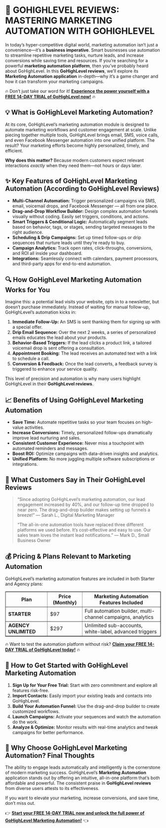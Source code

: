 <h1>🚀 <strong>GOHIGHLEVEL REVIEWS: MASTERING MARKETING AUTOMATION WITH GOHIGHLEVEL</strong></h1>
<p>In today’s hyper-competitive digital world, marketing automation isn’t just a convenience—it’s a <strong>business imperative</strong>. Smart businesses use automation to streamline repetitive marketing tasks, nurture leads, and increase conversions while saving time and resources. If you’re searching for a powerful <strong>marketing automation platform</strong>, then you’ve probably heard about GoHighLevel. In this <strong>GoHighLevel reviews</strong>, we’ll explore its <strong>Marketing Automation application</strong> in-depth—why it’s a game changer and how it can transform your marketing campaigns.</p>
<p>🔥 Don’t just take our word for it! <a href="https://www.gohighlevel.com/?fp_ref=promocode"><strong>Experience the power yourself with a FREE 14-DAY TRIAL of GoHighLevel now!</strong></a> 🔥</p>
<h2>💡 <strong>What is GoHighLevel Marketing Automation?</strong></h2>
<p>At its core, GoHighLevel’s marketing automation module is designed to automate marketing workflows and customer engagement at scale. Unlike piecing together multiple tools, GoHighLevel brings email, SMS, voice calls, and even Facebook Messenger automation into one unified platform. The result? Your marketing efforts become highly personalized, timely, and efficient.</p>
<p><strong>Why does this matter?</strong> Because modern customers expect relevant interactions <em>exactly</em> when they need them—not hours or days later.</p>
<h2>✨ <strong>Key Features of GoHighLevel Marketing Automation (According to GoHighLevel Reviews)</strong></h2>
<ul>
<li><strong>Multi-Channel Automation:</strong> Trigger personalized campaigns via SMS, email, voicemail drops, and Facebook Messenger — all from one place.</li>
<li><strong>Drag-and-Drop Workflow Builder:</strong> Design complex automation funnels visually without coding. Easily set triggers, conditions, and actions.</li>
<li><strong>Smart Triggers &amp; Conditional Logic:</strong> Automatically segment leads based on behavior, tags, or stages, sending targeted messages to the right audience.</li>
<li><strong>Scheduling &amp; Drip Campaigns:</strong> Set up timed follow-ups or drip sequences that nurture leads until they’re ready to buy.</li>
<li><strong>Campaign Analytics:</strong> Track open rates, click-throughs, conversions, and ROI all inside your dashboard.</li>
<li><strong>Integrations:</strong> Seamlessly connect with calendars, payment processors, and third-party apps for end-to-end automation.</li>
</ul>
<h2>🔍 <strong>How GoHighLevel Marketing Automation Works for You</strong></h2>
<p>Imagine this: a potential lead visits your website, opts in to a newsletter, but doesn’t purchase immediately. Instead of waiting for manual follow-up, GoHighLevel’s automation kicks in:</p>
<ol>
<li><strong>Immediate Follow-Up:</strong> An SMS is sent thanking them for signing up with a special offer.</li>
<li><strong>Drip Email Sequence:</strong> Over the next 2 weeks, a series of personalized emails educates the lead about your products.</li>
<li><strong>Behavior-Based Triggers:</strong> If the lead clicks a product link, a tailored voicemail drop is sent offering a consultation.</li>
<li><strong>Appointment Booking:</strong> The lead receives an automated text with a link to schedule a call.</li>
<li><strong>Conversion &amp; Feedback:</strong> Once the lead converts, a feedback survey is triggered to enhance your service quality.</li>
</ol>
<p>This level of precision and automation is why many users highlight GoHighLevel in their <strong>GoHighLevel reviews</strong>.</p>
<h2>📈 <strong>Benefits of Using GoHighLevel Marketing Automation</strong></h2>
<ul>
<li><strong>Save Time:</strong> Automate repetitive tasks so your team focuses on high-value activities.</li>
<li><strong>Increase Conversions:</strong> Timely, personalized follow-ups dramatically improve lead nurturing and sales.</li>
<li><strong>Consistent Customer Experience:</strong> Never miss a touchpoint with automated reminders and messages.</li>
<li><strong>Boost ROI:</strong> Optimize campaigns with data-driven insights and analytics.</li>
<li><strong>Unified Platform:</strong> No more juggling multiple software subscriptions or integrations.</li>
</ul>
<h2>💬 <strong>What Customers Say in Their GoHighLevel Reviews</strong></h2>
<blockquote>
<p>“Since adopting GoHighLevel’s marketing automation, our lead engagement increased by 40%, and our follow-up time dropped to near zero. The drag-and-drop builder makes setting up funnels a breeze!” — Sarah L., Digital Marketing Manager</p>
<p>“The all-in-one automation tools have replaced three different platforms we used before. It’s cost-effective and easy to use. Our sales team loves the instant lead notifications.” — Mark D., Small Business Owner</p>
</blockquote>
<h2>💰 <strong>Pricing &amp; Plans Relevant to Marketing Automation</strong></h2>
<p>GoHighLevel’s marketing automation features are included in both Starter and Agency plans:</p>
<table border="1" cellpadding="6" cellspacing="0" style="border-collapse:collapse;">
<thead>
<tr>
<th>Plan</th>
<th>Price (Monthly)</th>
<th>Marketing Automation Features Included</th>
</tr>
</thead>
<tbody>
<tr>
<td><strong>STARTER</strong></td>
<td>$97</td>
<td>Full automation builder, multi-channel campaigns, analytics</td>
</tr>
<tr>
<td><strong>AGENCY UNLIMITED</strong></td>
<td>$297</td>
<td>Unlimited sub-accounts, white-label, advanced triggers</td>
</tr>
</tbody>
</table>
<p>🔥 Want to test the automation platform without risk? <a href="https://www.gohighlevel.com/?fp_ref=promocode"><strong>Claim your FREE 14-DAY TRIAL of GoHighLevel today!</strong></a> 🔥</p>
<h2>🎯 <strong>How to Get Started with GoHighLevel Marketing Automation</strong></h2>
<ol>
<li><strong>Sign Up for Your Free Trial:</strong> Start with zero commitment and explore all features risk-free.</li>
<li><strong>Import Contacts:</strong> Easily import your existing leads and contacts into GoHighLevel.</li>
<li><strong>Build Your Automation Funnel:</strong> Use the drag-and-drop builder to create customized workflows.</li>
<li><strong>Launch Campaigns:</strong> Activate your sequences and watch the automation do the work.</li>
<li><strong>Analyze &amp; Optimize:</strong> Monitor results with real-time analytics and tweak campaigns for better performance.</li>
</ol>
<h2>🌟 <strong>Why Choose GoHighLevel Marketing Automation? Final Thoughts</strong></h2>
<p>The ability to engage leads automatically and intelligently is the cornerstone of modern marketing success. GoHighLevel’s <strong>Marketing Automation</strong> application stands out by offering an intuitive, all-in-one platform that’s both affordable and powerful. The consistent praise in <strong>GoHighLevel reviews</strong> from diverse users attests to its effectiveness.</p>
<p>If you want to elevate your marketing, increase conversions, and save time, don’t miss out.</p>
<p>👉 <a href="https://www.gohighlevel.com/?fp_ref=promocode"><strong>Start your FREE 14-DAY TRIAL now and unlock the full power of GoHighLevel Marketing Automation!</strong></a> 👈</p>
</body>
</html>
